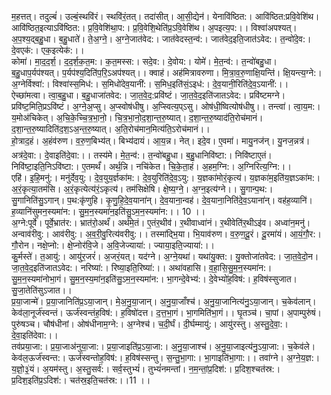 

  
म॒हत्तत्। तदुल्बं॑। उल्बं॒स्थवि॑रं। स्थवि॑रं॒तत्। तदा॑सीत्। आ॒सी॒द्येन॑। येनावि॑ष्ठित:। आवि॑ष्ठित:प्रवि॒वेशि॑थ। आवि॑ष्ठित॒इत्याऽवि॑ष्ठित:। प्र॒वि॒वेशि॑था॒प:। प्र॒वि॒वेशि॒थेति॑प्र॒ऽवि॒वेशि॑थ। अ॒पइत्य॒प:।। विश्वा॑अपश्यत्। अ॒प॒श्य॒द्ब॒हु॒धा। ब॒हु॒धाते॑। ते॒अ॒ग्ने॒। अ॒ग्ने॒जात॑वेद:। जात॑वेदस्त॒न्व॑:। जात॑वेद॒इति॒जात॑ऽवेद:। त॒न्वो॑दे॒व:। दे॒वएक॑:। एक॒इत्येक॑:।।  
कोमा॑। मा॒द॒द॒र्श॒। द॒द॒र्श॒क॒त॒म:। क॒त॒मस्स:। सदे॒व:। दे॒वोय:। योमे॑। मे॒त॒न्व॑:। त॒न्वो॑बहु॒धा। ब॒हु॒धाप॒र्यप॑श्यत्। प॒र्यप॑श्य॒दिति॑प॒रि॒ऽअप॑श्यत्।। क्वाह॑। अह॑मित्रावरुणा। मि॒त्रा॒व॒रु॒णाक्षि॒यन्ति॑। क्षि॒यन्त्य॒ग्ने:। अ॒ग्नेर्विश्वा॑:। विश्वा॑स्स॒मिध॑:। स॒मिधो॑देव॒यानी॑:। स॒मिध॒इति॑सं॒ऽइध॑:। दे॒व॒यानी॒रिति॑दे॒व॒ऽयानी॑:।।  
ऐच्छा॑मत्वा। त्वा॒ब॒हु॒धा। ब॒हु॒धाजा॑तवेद:। जा॒त॒वे॒द॒:प्रवि॑ष्टं। जा॒त॒वे॒द॒इति॑जातऽवेद:। प्रवि॑ष्टमग्ने। प्रवि॑ष्ट॒मिति॒प्रऽवि॑ष्टं। अ॒ग्ने॒अ॒प्सु। अ॒प्स्वोष॑धीषु। अ॒प्स्वित्य॒प्ऽसु। ओष॑धी॒ष्वित्योष॑धीषु।। तन्त्वा॑। त्वा॒य॒म:। य॒मोअ॑चिकेत्। अ॒चि॒के॒च्चि॒त्र॒भा॒नो॒। चि॒त्र॒भा॒नो॒द॒शा॒न्त॒रु॒ष्यात्। द॒शा॒न्त॒रु॒ष्याद॑ति॒रोच॑मानं। द॒शा॒न्त॒रु॒ष्यादिति॑द॒श॒ऽअ॒न्त॒रु॒ष्यात्। अ॒ति॒रोच॑मान॒मित्य॑ति॒ऽरोच॑मानं।।  
हो॒त्राद॒हं। अ॒हंव॑रुण। व॒रु॒ण॒बिभ्य॑त्। बिभ्य॑दायं। आ॒य॒न्न। नेत्। इदे॒व। ए॒वमा॑। मायु॒नज॑न्। यु॒नज॒न्नत्र॑। अत्र॑दे॒वा:। दे॒वाइति॑दे॒वा:।। तस्य॑मे। मे॒त॒न्व॑:। त॒न्वो॑बहु॒धा। ब॒हु॒धानिवि॑ष्टा:। निवि॑ष्टाए॒तं। निवि॑ष्टा॒इति॒निऽवि॑ष्टा:। ए॒तमर्थं॑। अर्थ॒न्नि। नचि॑केत। चि॒के॒ता॒हं। अ॒हम॒ग्नि:। अ॒ग्निरित्य॒ग्नि:।।  
एहि॑। इ॒हि॒मनु॑:। मनु॑र्देव॒यु:। दे॒व॒युय॒र्ज्ञका॑म:। दे॒व॒युरिति॑दे॒व॒ऽयु:। य॒ज्ञका॑मोरं॒कृत्य॑। य॒ज्ञका॑म॒इति॑य॒ज्ञऽका॑म:। अ॒रं॒कृत्या॒तम॑सि। अ॒रं॒कृत्येत्य॑रं॒ऽकृत्य॑। तम॑सिक्षेषि। क्षे॒ष्य॒ग्ने॒। अ॒ग्न॒इत्य॑ग्ने।। सु॒गान्प॒थ:। सु॒गानिति॑सु॒ऽगान्। प॒थ:कृ॑णुहि। कृ॒णु॒हि॒दे॒व॒याना॑न्। दे॒व॒याना॒न्वह॑। दे॒व॒याना॒निति॑दे॒व॒ऽयाना॑न्। वह॑ह॒व्यानि॑। ह॒व्यानि॑सुमन॒स्यमा॑न:। सु॒म॒न॒स्यमा॑न॒इति॑सु॒ऽम॒न॒स्यमा॑न:।। 10 ।।  
अ॒ग्ने:पूर्वे॑। पूर्वे॒भ्रात॑र:। भ्रात॑रो॒अर्थं॑। अर्थ॑मे॒तं। ए॒तंर॒थीव॑। र॒थीवाध्वा॑नं। र॒थीवेति॑र॒थीऽइ॑व। अध्वा॑न॒मनु॑। अन्वाव॑रीवु:। आव॑रीवु:। अ॒व॒री॒वु॒रित्य॑वरीवु:।। तस्मा॑द्भि॒या। भि॒याव॑रुण। व॒रु॒ण॒दू॒रं। दू॒रमा॑यं। आ॒यं॒गौ॒र:। गौ॒रोन। नक्षे॒प्नो:। क्षे॒प्नोर॑वि॒जे। अ॒वि॒जेज्याया॑:। ज्याया॒इति॒ज्याया॑:।।  
कु॒र्मस्ते॑। त॒आयु॑:। आयु॑र॒जरं॑। अ॒जरं॒यत्। यद॑ग्ने। अ॒ग्ने॒यथा॑। यथा॑यु॒क्त:। यु॒क्तोजा॑तवेद:। जा॒त॒वे॒दो॒न। जा॒त॒वे॒द॒इति॑जातऽवेद:। नरिष्या॑:। रिष्या॒इति॒रिष्या॑:।। अथा॑वहासि। व॒हा॒सि॒सु॒म॒न॒स्यमा॑न:। सु॒म॒न॒स्यमा॑नोभा॒गं। सु॒म॒न॒स्य॒मा॑न॒इति॑सु॒ऽम॒न॒स्यमा॑न:। भा॒गन्दे॒वेभ्य॑:। दे॒वेभ्यो॑ह॒विष॑:। ह॒विष॑स्सुजात। सु॒जा॒तेति॑सुऽजात।।  
प्र॒या॒जान्मे॑। प्र॒या॒जानिति॑प्र॒ऽया॒जान्। मे॒अ॒नु॒या॒जान्। अ॒नु॒या॒जाँश्च॑। अ॒नु॒या॒जानित्य॑नु॒ऽया॒जान्। च॒केव॑लान्। केव॑ला॒नूर्ज॑स्वन्तं। ऊर्ज॑स्वन्तंह॒विष॑:। ह॒विषो॑दत्त। द॒त्त॒भा॒गं। भा॒गमिति॑भा॒गं।। घृ॒तञ्च॑। चा॒पां। अ॒पाम्पुरु॑षं। पुरु॑षञ्च। चौष॑धीनां। ओष॑धीनाम॒ग्ने:। अ॒ग्नेश्च॑। च॒दी॒र्घं। दी॒र्घम्मायु॑:। आयु॑रस्तु। अ॒स्तु॒दे॒वा॒:। दे॒वा॒इति॑देवा:।।  
तव॑प्रया॒जा:। प्र॒या॒जाअ॑नुया॒जा:। प्र॒या॒जाइति॑प्र॒ऽया॒जा:। अ॒नु॒या॒जाश्च॑। अ॒नु॒या॒जाइत्य॑नु॒ऽया॒जा:। च॒केव॑ले। केव॑ल॒ऊर्ज॑स्वन्त:। ऊर्ज॑स्वन्तोह॒विष॑:। ह॒विष॑स्सन्तु। स॒न्तु॒भा॒गा:। भा॒गाइति॑भा॒गा:।। तवा॑ग्ने। अ॒ग्ने॒य॒ज्ञ:। य॒ज्ञो॒३॒॑यं। अ॒यम॑स्तु। अ॒स्तु॒सर्व॑:। सर्व॒स्तुभ्यं॑। तुभ्यं॑नमन्तां। न॒म॒न्तां॒प्र॒दिश॑:। प्र॒दिश॒श्चत॑स्र:। प्र॒दिश॒इति॑प्र॒ऽदिश॑:। चत॑स्र॒इति॒चत॑स्र:।।11 ।।  
